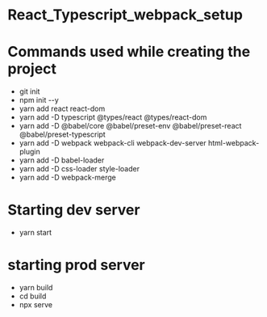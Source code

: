 # React_Typescript_webpack_setup

# Commands used while creating the project

- git init
- npm init --y
- yarn add react react-dom 
- yarn add -D typescript @types/react @types/react-dom
- yarn add -D @babel/core @babel/preset-env @babel/preset-react @babel/preset-typescript
- yarn add -D webpack webpack-cli webpack-dev-server html-webpack-plugin
- yarn add -D babel-loader
- yarn add -D css-loader style-loader
- yarn add -D webpack-merge


# Starting dev server
- yarn start

# starting prod server
- yarn build
- cd build
- npx serve

